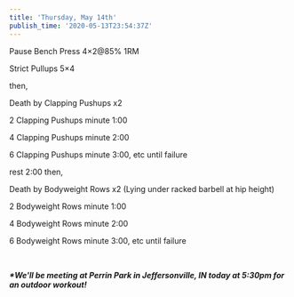 ```yaml
---
title: 'Thursday, May 14th'
publish_time: '2020-05-13T23:54:37Z'
---
```


Pause Bench Press 4×2\@85% 1RM

Strict Pullups 5×4

then,

Death by Clapping Pushups x2

2 Clapping Pushups minute 1:00

4 Clapping Pushups minute 2:00

6 Clapping Pushups minute 3:00, etc until failure

rest 2:00 then,

Death by Bodyweight Rows x2 (Lying under racked barbell at hip height)

2 Bodyweight Rows minute 1:00

4 Bodyweight Rows minute 2:00

6 Bodyweight Rows minute 3:00, etc until failure

 

***\*We'll be meeting at Perrin Park in Jeffersonville, IN today at
5:30pm for an outdoor workout!***
